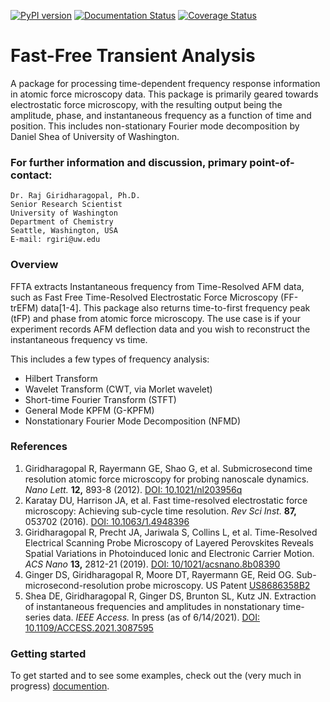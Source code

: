 [![PyPI version](https://badge.fury.io/py/FFTA.svg)](https://badge.fury.io/py/FFTA)
[![Documentation Status](https://readthedocs.org/projects/ffta/badge/?version=latest)](https://ffta.readthedocs.io/en/latest/?badge=latest)
[![Coverage Status](https://coveralls.io/repos/github/rajgiriUW/ffta/badge.svg?branch=master)](https://coveralls.io/github/rajgiriUW/ffta?branch=master)


# Fast-Free Transient Analysis
A package for processing time-dependent frequency response information in atomic force microscopy data. This package is primarily geared towards electrostatic force microscopy, with the resulting output being the amplitude, phase, and instantaneous frequency as a function of time and position. This includes non-stationary Fourier mode decomposition by Daniel Shea of University of Washington.

### For further information and discussion, primary point-of-contact:
```
Dr. Raj Giridharagopal, Ph.D.
Senior Research Scientist
University of Washington
Department of Chemistry
Seattle, Washington, USA
E-mail: rgiri@uw.edu
```

### Overview
FFTA extracts Instantaneous frequency from  Time-Resolved AFM data, such as Fast Free Time-Resolved Electrostatic Force Microscopy (FF-trEFM) data[1-4]. This package also returns time-to-first frequency peak (tFP) and phase from atomic force microscopy. The use case is if your experiment records AFM deflection data and you wish to reconstruct the instantaneous frequency vs time.

This includes a few types of frequency analysis:
* Hilbert Transform  
* Wavelet Transform (CWT, via Morlet wavelet)
* Short-time Fourier Transform (STFT)
* General Mode KPFM (G-KPFM)
* Nonstationary Fourier Mode Decomposition (NFMD)

### References
1. Giridharagopal R, Rayermann GE, Shao G, et al. Submicrosecond time resolution atomic force microscopy for probing nanoscale dynamics. *Nano Lett.* **12,** 893-8 (2012). [DOI: 10.1021/nl203956q](http://dx.doi.org/10.1021/nl203956q)
2. Karatay DU, Harrison JA, et al. Fast time-resolved electrostatic force microscopy: Achieving sub-cycle time resolution. *Rev Sci Inst.* **87,** 053702 (2016). [DOI: 10.1063/1.4948396](http://dx.doi.org/10.1063/1.4948396)
3. Giridharagopal R, Precht JA, Jariwala S, Collins L, et al. Time-Resolved Electrical Scanning Probe Microscopy of Layered Perovskites Reveals Spatial Variations in Photoinduced Ionic and Electronic Carrier Motion. *ACS Nano* **13,** 2812-21 (2019). [DOI: 10/1021/acsnano.8b08390](http://dx.doi.org/10.1021/acsnano.8b08390)
4. Ginger DS, Giridharagopal R, Moore DT, Rayermann GE, Reid OG. Sub-microsecond-resolution probe microscopy. US Patent [US8686358B2](https://patents.google.com/patent/US8686358)
5. Shea DE, Giridharagopal R, Ginger DS, Brunton SL, Kutz JN. Extraction of instantaneous frequencies and amplitudes in nonstationary time-series data. *IEEE Access.* In press (as of 6/14/2021). [DOI: 10.1109/ACCESS.2021.3087595](https://ieeexplore.ieee.org/document/9448199)

### Getting started
To get started and to see some examples, check out the (very much in progress) [documention](https://ieeexplore.ieee.org/document/9448199).
